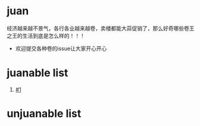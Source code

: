 # juan
经济越来越不景气，各行各业越来越卷，卖楼都能大蒜促销了，那么好奇哪些卷王之王的生活到底是怎么样的！！！

- 欢迎提交各种卷的issue让大家开心开心

# juanable list
1. [#1](https://github.com/Rennbon/juan/issues/1)


# unjuanable list


